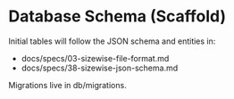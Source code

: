 # Database Schema (Scaffold)

Initial tables will follow the JSON schema and entities in:
- docs/specs/03-sizewise-file-format.md
- docs/specs/38-sizewise-json-schema.md

Migrations live in db/migrations.

